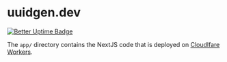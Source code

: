 # uuidgen.dev

[![Better Uptime Badge](https://betteruptime.com/status-badges/v1/monitor/hrau.svg)](https://betteruptime.com/?utm_source=status_badge)

The `app/` directory contains the NextJS code that is deployed on [Cloudlfare Workers](https://workers.cloudflare.com/).

